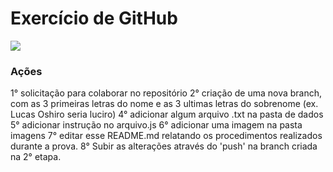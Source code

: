 # Exercício de GitHub

![](https://github.com/arleysouza/esof/blob/luciro/imagens/eng_soft.jpg)

### Ações

1° solicitação para colaborar no repositório
2° criação de uma nova branch, com as 3 primeiras letras do nome e as 3 ultimas letras do sobrenome (ex. Lucas Oshiro seria luciro)
4° adicionar algum arquivo .txt na pasta de dados
5° adicionar instrução no arquivo.js
6° adicionar uma imagem na pasta imagens
7° editar esse README.md relatando os procedimentos realizados durante a prova.
8° Subir as alterações através do 'push' na branch criada na 2° etapa.